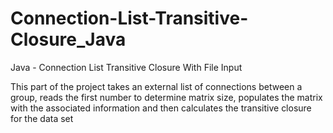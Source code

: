 # Connection-List-Transitive-Closure_Java
Java - Connection List Transitive Closure With File Input

This part of the project takes an external list of connections between a group,
reads the first number to determine matrix size, populates the matrix with the 
associated information and then calculates the transitive closure for the data set
